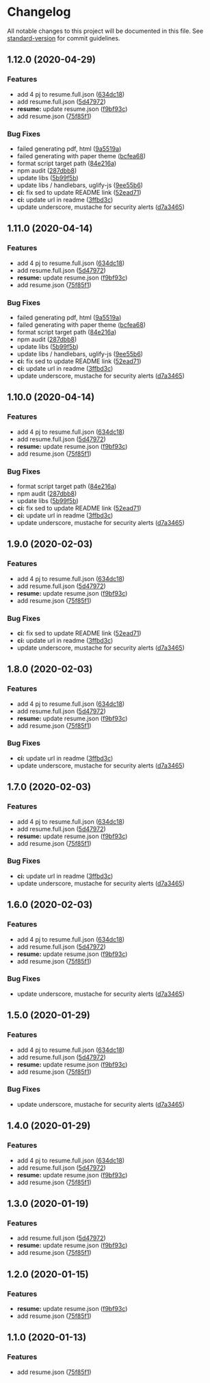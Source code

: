 # Changelog

All notable changes to this project will be documented in this file. See [standard-version](https://github.com/conventional-changelog/standard-version) for commit guidelines.

## 1.12.0 (2020-04-29)

### Features

- add 4 pj to resume.full.json ([634dc18](https://github.com/HiromiShikata/profile/commit/634dc1848311b19367100c0c74ac3b18e6916aaa))
- add resume.full.json ([5d47972](https://github.com/HiromiShikata/profile/commit/5d479722fa5053cbe990e400d2157ebb059b1f19))
- **resume:** update resume.json ([f9bf93c](https://github.com/HiromiShikata/profile/commit/f9bf93c7eddb22ffbfcd5abd7764ef903b6789e6))
- add resume.json ([75f85f1](https://github.com/HiromiShikata/profile/commit/75f85f1856d6abc61e29766da6a3653ae096387c))

### Bug Fixes

- failed generating pdf, html ([9a5519a](https://github.com/HiromiShikata/profile/commit/9a5519abbb1f12ff148cfc4b445356cd8a1969c1))
- failed generating with paper theme ([bcfea68](https://github.com/HiromiShikata/profile/commit/bcfea687fbda2e0d983cdaf1c67198fa2a234d8b))
- format script target path ([84e216a](https://github.com/HiromiShikata/profile/commit/84e216a6104a507213fcb5c072dda99250c85964))
- npm audit ([287dbb8](https://github.com/HiromiShikata/profile/commit/287dbb84f91cef9083f76ffae48db90b543341d9))
- update libs ([5b99f5b](https://github.com/HiromiShikata/profile/commit/5b99f5b78cc41881f1d5ac0769c62cf0533e56fd))
- update libs / handlebars, uglify-js ([9ee55b6](https://github.com/HiromiShikata/profile/commit/9ee55b6e15c960780326a5f6305dc2c6a831cf65))
- **ci:** fix sed to update README link ([52ead71](https://github.com/HiromiShikata/profile/commit/52ead712bc59277bcb44b55200af6f606951f041))
- **ci:** update url in readme ([3ffbd3c](https://github.com/HiromiShikata/profile/commit/3ffbd3c85f778d8d2e81bd12cf5b3a4a28d049e5))
- update underscore, mustache for security alerts ([d7a3465](https://github.com/HiromiShikata/profile/commit/d7a34653051b9747fa88950fb858a8bcc9673a2d))

## 1.11.0 (2020-04-14)

### Features

- add 4 pj to resume.full.json ([634dc18](https://github.com/HiromiShikata/profile/commit/634dc1848311b19367100c0c74ac3b18e6916aaa))
- add resume.full.json ([5d47972](https://github.com/HiromiShikata/profile/commit/5d479722fa5053cbe990e400d2157ebb059b1f19))
- **resume:** update resume.json ([f9bf93c](https://github.com/HiromiShikata/profile/commit/f9bf93c7eddb22ffbfcd5abd7764ef903b6789e6))
- add resume.json ([75f85f1](https://github.com/HiromiShikata/profile/commit/75f85f1856d6abc61e29766da6a3653ae096387c))

### Bug Fixes

- failed generating pdf, html ([9a5519a](https://github.com/HiromiShikata/profile/commit/9a5519abbb1f12ff148cfc4b445356cd8a1969c1))
- failed generating with paper theme ([bcfea68](https://github.com/HiromiShikata/profile/commit/bcfea687fbda2e0d983cdaf1c67198fa2a234d8b))
- format script target path ([84e216a](https://github.com/HiromiShikata/profile/commit/84e216a6104a507213fcb5c072dda99250c85964))
- npm audit ([287dbb8](https://github.com/HiromiShikata/profile/commit/287dbb84f91cef9083f76ffae48db90b543341d9))
- update libs ([5b99f5b](https://github.com/HiromiShikata/profile/commit/5b99f5b78cc41881f1d5ac0769c62cf0533e56fd))
- update libs / handlebars, uglify-js ([9ee55b6](https://github.com/HiromiShikata/profile/commit/9ee55b6e15c960780326a5f6305dc2c6a831cf65))
- **ci:** fix sed to update README link ([52ead71](https://github.com/HiromiShikata/profile/commit/52ead712bc59277bcb44b55200af6f606951f041))
- **ci:** update url in readme ([3ffbd3c](https://github.com/HiromiShikata/profile/commit/3ffbd3c85f778d8d2e81bd12cf5b3a4a28d049e5))
- update underscore, mustache for security alerts ([d7a3465](https://github.com/HiromiShikata/profile/commit/d7a34653051b9747fa88950fb858a8bcc9673a2d))

## 1.10.0 (2020-04-14)

### Features

- add 4 pj to resume.full.json ([634dc18](https://github.com/HiromiShikata/profile/commit/634dc1848311b19367100c0c74ac3b18e6916aaa))
- add resume.full.json ([5d47972](https://github.com/HiromiShikata/profile/commit/5d479722fa5053cbe990e400d2157ebb059b1f19))
- **resume:** update resume.json ([f9bf93c](https://github.com/HiromiShikata/profile/commit/f9bf93c7eddb22ffbfcd5abd7764ef903b6789e6))
- add resume.json ([75f85f1](https://github.com/HiromiShikata/profile/commit/75f85f1856d6abc61e29766da6a3653ae096387c))

### Bug Fixes

- format script target path ([84e216a](https://github.com/HiromiShikata/profile/commit/84e216a6104a507213fcb5c072dda99250c85964))
- npm audit ([287dbb8](https://github.com/HiromiShikata/profile/commit/287dbb84f91cef9083f76ffae48db90b543341d9))
- update libs ([5b99f5b](https://github.com/HiromiShikata/profile/commit/5b99f5b78cc41881f1d5ac0769c62cf0533e56fd))
- **ci:** fix sed to update README link ([52ead71](https://github.com/HiromiShikata/profile/commit/52ead712bc59277bcb44b55200af6f606951f041))
- **ci:** update url in readme ([3ffbd3c](https://github.com/HiromiShikata/profile/commit/3ffbd3c85f778d8d2e81bd12cf5b3a4a28d049e5))
- update underscore, mustache for security alerts ([d7a3465](https://github.com/HiromiShikata/profile/commit/d7a34653051b9747fa88950fb858a8bcc9673a2d))

## 1.9.0 (2020-02-03)

### Features

- add 4 pj to resume.full.json ([634dc18](https://github.com/HiromiShikata/profile/commit/634dc1848311b19367100c0c74ac3b18e6916aaa))
- add resume.full.json ([5d47972](https://github.com/HiromiShikata/profile/commit/5d479722fa5053cbe990e400d2157ebb059b1f19))
- **resume:** update resume.json ([f9bf93c](https://github.com/HiromiShikata/profile/commit/f9bf93c7eddb22ffbfcd5abd7764ef903b6789e6))
- add resume.json ([75f85f1](https://github.com/HiromiShikata/profile/commit/75f85f1856d6abc61e29766da6a3653ae096387c))

### Bug Fixes

- **ci:** fix sed to update README link ([52ead71](https://github.com/HiromiShikata/profile/commit/52ead712bc59277bcb44b55200af6f606951f041))
- **ci:** update url in readme ([3ffbd3c](https://github.com/HiromiShikata/profile/commit/3ffbd3c85f778d8d2e81bd12cf5b3a4a28d049e5))
- update underscore, mustache for security alerts ([d7a3465](https://github.com/HiromiShikata/profile/commit/d7a34653051b9747fa88950fb858a8bcc9673a2d))

## 1.8.0 (2020-02-03)

### Features

- add 4 pj to resume.full.json ([634dc18](https://github.com/HiromiShikata/profile/commit/634dc1848311b19367100c0c74ac3b18e6916aaa))
- add resume.full.json ([5d47972](https://github.com/HiromiShikata/profile/commit/5d479722fa5053cbe990e400d2157ebb059b1f19))
- **resume:** update resume.json ([f9bf93c](https://github.com/HiromiShikata/profile/commit/f9bf93c7eddb22ffbfcd5abd7764ef903b6789e6))
- add resume.json ([75f85f1](https://github.com/HiromiShikata/profile/commit/75f85f1856d6abc61e29766da6a3653ae096387c))

### Bug Fixes

- **ci:** update url in readme ([3ffbd3c](https://github.com/HiromiShikata/profile/commit/3ffbd3c85f778d8d2e81bd12cf5b3a4a28d049e5))
- update underscore, mustache for security alerts ([d7a3465](https://github.com/HiromiShikata/profile/commit/d7a34653051b9747fa88950fb858a8bcc9673a2d))

## 1.7.0 (2020-02-03)

### Features

- add 4 pj to resume.full.json ([634dc18](https://github.com/HiromiShikata/profile/commit/634dc1848311b19367100c0c74ac3b18e6916aaa))
- add resume.full.json ([5d47972](https://github.com/HiromiShikata/profile/commit/5d479722fa5053cbe990e400d2157ebb059b1f19))
- **resume:** update resume.json ([f9bf93c](https://github.com/HiromiShikata/profile/commit/f9bf93c7eddb22ffbfcd5abd7764ef903b6789e6))
- add resume.json ([75f85f1](https://github.com/HiromiShikata/profile/commit/75f85f1856d6abc61e29766da6a3653ae096387c))

### Bug Fixes

- **ci:** update url in readme ([3ffbd3c](https://github.com/HiromiShikata/profile/commit/3ffbd3c85f778d8d2e81bd12cf5b3a4a28d049e5))
- update underscore, mustache for security alerts ([d7a3465](https://github.com/HiromiShikata/profile/commit/d7a34653051b9747fa88950fb858a8bcc9673a2d))

## 1.6.0 (2020-02-03)

### Features

- add 4 pj to resume.full.json ([634dc18](https://github.com/HiromiShikata/profile/commit/634dc1848311b19367100c0c74ac3b18e6916aaa))
- add resume.full.json ([5d47972](https://github.com/HiromiShikata/profile/commit/5d479722fa5053cbe990e400d2157ebb059b1f19))
- **resume:** update resume.json ([f9bf93c](https://github.com/HiromiShikata/profile/commit/f9bf93c7eddb22ffbfcd5abd7764ef903b6789e6))
- add resume.json ([75f85f1](https://github.com/HiromiShikata/profile/commit/75f85f1856d6abc61e29766da6a3653ae096387c))

### Bug Fixes

- update underscore, mustache for security alerts ([d7a3465](https://github.com/HiromiShikata/profile/commit/d7a34653051b9747fa88950fb858a8bcc9673a2d))

## 1.5.0 (2020-01-29)

### Features

- add 4 pj to resume.full.json ([634dc18](https://github.com/HiromiShikata/profile/commit/634dc1848311b19367100c0c74ac3b18e6916aaa))
- add resume.full.json ([5d47972](https://github.com/HiromiShikata/profile/commit/5d479722fa5053cbe990e400d2157ebb059b1f19))
- **resume:** update resume.json ([f9bf93c](https://github.com/HiromiShikata/profile/commit/f9bf93c7eddb22ffbfcd5abd7764ef903b6789e6))
- add resume.json ([75f85f1](https://github.com/HiromiShikata/profile/commit/75f85f1856d6abc61e29766da6a3653ae096387c))

### Bug Fixes

- update underscore, mustache for security alerts ([d7a3465](https://github.com/HiromiShikata/profile/commit/d7a34653051b9747fa88950fb858a8bcc9673a2d))

## 1.4.0 (2020-01-29)

### Features

- add 4 pj to resume.full.json ([634dc18](https://github.com/HiromiShikata/profile/commit/634dc1848311b19367100c0c74ac3b18e6916aaa))
- add resume.full.json ([5d47972](https://github.com/HiromiShikata/profile/commit/5d479722fa5053cbe990e400d2157ebb059b1f19))
- **resume:** update resume.json ([f9bf93c](https://github.com/HiromiShikata/profile/commit/f9bf93c7eddb22ffbfcd5abd7764ef903b6789e6))
- add resume.json ([75f85f1](https://github.com/HiromiShikata/profile/commit/75f85f1856d6abc61e29766da6a3653ae096387c))

## 1.3.0 (2020-01-19)

### Features

- add resume.full.json ([5d47972](https://github.com/HiromiShikata/profile/commit/5d479722fa5053cbe990e400d2157ebb059b1f19))
- **resume:** update resume.json ([f9bf93c](https://github.com/HiromiShikata/profile/commit/f9bf93c7eddb22ffbfcd5abd7764ef903b6789e6))
- add resume.json ([75f85f1](https://github.com/HiromiShikata/profile/commit/75f85f1856d6abc61e29766da6a3653ae096387c))

## 1.2.0 (2020-01-15)

### Features

- **resume:** update resume.json ([f9bf93c](https://github.com/HiromiShikata/profile/commit/f9bf93c7eddb22ffbfcd5abd7764ef903b6789e6))
- add resume.json ([75f85f1](https://github.com/HiromiShikata/profile/commit/75f85f1856d6abc61e29766da6a3653ae096387c))

## 1.1.0 (2020-01-13)

### Features

- add resume.json ([75f85f1](https://github.com/HiromiShikata/profile/commit/75f85f1856d6abc61e29766da6a3653ae096387c))
